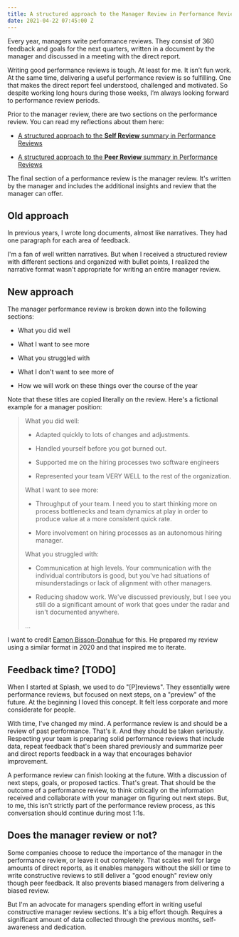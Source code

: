 ```yaml
---
title: A structured approach to the Manager Review in Performance Reviews
date: 2021-04-22 07:45:00 Z
---
```


Every year, managers write performance reviews. They consist of 360 feedback and goals for the next quarters, written in a document by the manager and discussed in a meeting with the direct report.

Writing good performance reviews is tough. At least for me. It isn’t fun work. At the same time, delivering a useful performance review is so fulfilling. One that makes the direct report feel understood, challenged and motivated. So despite working long hours during those weeks, I’m always looking forward to performance review periods.

Prior to the manager review, there are two sections on the performance review. You can read my reflections about them here:

* [A structured approach to the ](https://guillermodelapuente.com/blog/structured-approach-self-review-in-performance-reviews/)**[Self Review](https://guillermodelapuente.com/blog/structured-approach-self-review-in-performance-reviews/)**[ summary in Performance Reviews](https://guillermodelapuente.com/blog/structured-approach-self-review-in-performance-reviews/)

* [A structured approach to the ](https://guillermodelapuente.com/blog/structured-approach-peer-review-summary-in-performance-reviews/)**[Peer Review](https://guillermodelapuente.com/blog/structured-approach-peer-review-summary-in-performance-reviews/)**[ summary in Performance Reviews](https://guillermodelapuente.com/blog/structured-approach-peer-review-summary-in-performance-reviews/)

The final section of a performance review is the manager review. It's written by the manager and includes the additional insights and review that the manager can offer.

## Old approach

In previous years, I wrote long documents, almost like narratives. They had one paragraph for each area of feedback.

I'm a fan of well written narratives. But when I received a structured review with different sections and organized with bullet points, I realized the narrative format wasn't appropriate for writing an entire manager review.

## New approach

The manager performance review is broken down into the following sections:

* What you did well

* What I want to see more

* What you struggled with

* What I don't want to see more of

* How we will work on these things over the course of the year

Note that these titles are copied literally on the review. Here's a fictional example for a manager position:

> What you did well:
>
> * Adapted quickly to lots of changes and adjustments.
>
> * Handled yourself before you got burned out.
>
> * Supported me on the hiring processes two software engineers
>
> * Represented your team VERY WELL to the rest of the organization.
>
> What I want to see more:
>
> * Throughput of your team. I need you to start thinking more on process bottlenecks and team dynamics at play in order to produce value at a more consistent quick rate.
>
> * More involvement on hiring processes as an autonomous hiring manager.
>
> What you struggled with:
>
> * Communication at high levels. Your communication with the individual contributors is good, but you've had situations of misunderstadings or lack of alignment with other managers.
>
> * Reducing shadow work. We've discussed previously, but I see you still do a significant amount of work that goes under the radar and isn't documented anywhere.
>
> ...

I want to credit [Eamon Bisson-Donahue](https://www.linkedin.com/in/eamon-bisson-donahue/) for this. He prepared my review using a similar format in 2020 and that inspired me to iterate.

## Feedback time? \[TODO\]

When I started at Splash, we used to do "\[P\]reviews". They essentially were performance reviews, but focused on next steps, on a "preview" of the future. At the beginning I loved this concept. It felt less corporate and more considerate for people.

With time, I've changed my mind. A performance review is and should be a review of past performance. That's it. And they should be taken seriously. Respecting your team is preparing solid performance reviews that include data, repeat feedback that's been shared previously and summarize peer and direct reports feedback in a way that encourages behavior improvement.

A performance review can finish looking at the future. With a discussion of next steps, goals, or proposed tactics. That's great.  That should be the outcome of a performance review, to think critically on the information received and collaborate with your manager on figuring out next steps. But, to me, this isn't strictly part of the performance review process, as this conversation should continue during most 1:1s.

## Does the manager review or not?

Some companies choose to reduce the importance of the manager in the performance review, or leave it out completely. That scales well for large amounts of direct reports, as it enables managers without the skill or time to write constructive reviews to still deliver a "good enough" review only though peer feedback. It also prevents biased managers from delivering a biased review.

But I'm an advocate for managers spending effort in writing useful constructive manager review sections. It's a big effort though. Requires a significant amount of data collected through the previous months, self-awareness and dedication.